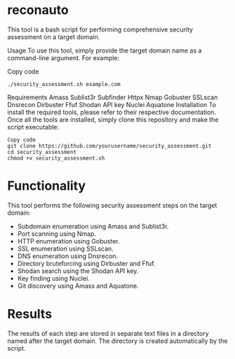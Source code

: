 # reconauto
This tool is a bash script for performing comprehensive security assessment on a target domain.

Usage
To use this tool, simply provide the target domain name as a command-line argument. For example:


Copy code
```
./security_assessment.sh example.com
```

Requirements
Amass
Sublist3r
Subfinder
Httpx
Nmap
Gobuster
SSLscan
Dnsrecon
Dirbuster
Ffuf
Shodan API key
Nuclei
Aquatone
Installation
To install the required tools, please refer to their respective documentation. Once all the tools are installed, simply clone this repository and make the script executable:

```
Copy code
git clone https://github.com/yourusername/security_assessment.git
cd security_assessment
chmod +x security_assessment.sh
```

# Functionality
This tool performs the following security assessment steps on the target domain:

- Subdomain enumeration using Amass and Sublist3r.
- Port scanning using Nmap.
- HTTP enumeration using Gobuster.
- SSL enumeration using SSLscan.
- DNS enumeration using Dnsrecon.
- Directory bruteforcing using Dirbuster and Ffuf.
- Shodan search using the Shodan API key.
- Key finding using Nuclei.
- Git discovery using Amass and Aquatone.

# Results
The results of each step are stored in separate text files in a directory named after the target domain. The directory is created automatically by the script.
